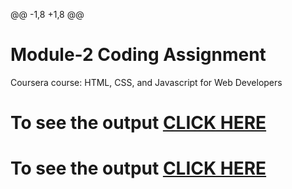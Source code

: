 @@ -1,8 +1,8 @@

# Module-2 Coding Assignment

Coursera course: HTML, CSS, and Javascript for Web Developers

# To see the output [CLICK HERE](https://github.com/Shashiprajapati/html_courses/commit/17d5b8feb1f79f1998e841fdeafd13bb0a36e6f2)
# To see the output [CLICK HERE](https://github.com/Shashiprajapati/html_courses/commit/a23e3cadb65c9274e6e1400b62a7101bff8594f0)

